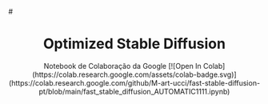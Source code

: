 #<h1 align="center">Optimized Stable Diffusion</h1>
<p align="center">
Notebook de Colaboração da Google [![Open In Colab](https://colab.research.google.com/assets/colab-badge.svg)](https://colab.research.google.com/github/M-art-ucci/fast-stable-diffusion-pt/blob/main/fast_stable_diffusion_AUTOMATIC1111.ipynb)

